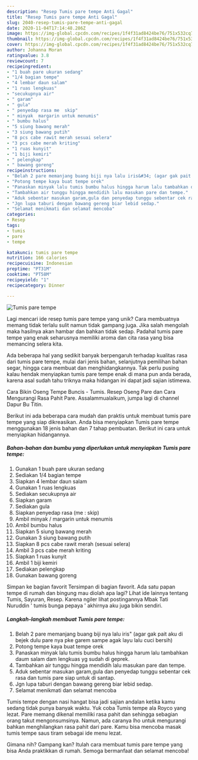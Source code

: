 ```yaml
---
description: "Resep Tumis pare tempe Anti Gagal"
title: "Resep Tumis pare tempe Anti Gagal"
slug: 2040-resep-tumis-pare-tempe-anti-gagal
date: 2020-11-04T17:14:48.286Z
image: https://img-global.cpcdn.com/recipes/1f4f31ad8424be76/751x532cq70/tumis-pare-tempe-foto-resep-utama.jpg
thumbnail: https://img-global.cpcdn.com/recipes/1f4f31ad8424be76/751x532cq70/tumis-pare-tempe-foto-resep-utama.jpg
cover: https://img-global.cpcdn.com/recipes/1f4f31ad8424be76/751x532cq70/tumis-pare-tempe-foto-resep-utama.jpg
author: Johanna Moran
ratingvalue: 3.8
reviewcount: 7
recipeingredient:
- "1 buah pare ukuran sedang"
- "1/4 bagian tempe"
- "4 lembar daun salam"
- "1 ruas lengkuas"
- "secukupnya air"
- " garam"
- " gula"
- " penyedap rasa me  skip"
- " minyak  margarin untuk menumis"
- " bumbu halus"
- "5 siung bawang merah"
- "3 siung bawang putih"
- "8 pcs cabe rawit merah sesuai selera"
- "3 pcs cabe merah kriting"
- "1 ruas kunyit"
- "1 biji kemiri"
- " pelengkap"
- " bawang goreng"
recipeinstructions:
- "Belah 2 pare memanjang buang biji nya lalu iris&#34; (agar gak pait aku di bejek dulu pare nya pke garem sampe agak layu lalu cuci bersih)"
- "Potong tempe kaya buat tempe orek"
- "Panaskan minyak lalu tumis bumbu halus hingga harum lalu tambahkan daum salam dam lengkuas yg sudah di geprek."
- "Tambahkan air tunggu hingga mendidih lalu masukan pare dan tempe."
- "Aduk sebentar masukan garam,gula dan penyedap tunggu sebentar cek rasa dan tumis pare siap untuk di santap."
- "Jgn lupa taburi dengan bawang gereng biar lebid sedap."
- "Selamat menikmati dan selamat mencoba"
categories:
- Resep
tags:
- tumis
- pare
- tempe

katakunci: tumis pare tempe 
nutrition: 166 calories
recipecuisine: Indonesian
preptime: "PT31M"
cooktime: "PT58M"
recipeyield: "1"
recipecategory: Dinner

---
```



![Tumis pare tempe](https://img-global.cpcdn.com/recipes/1f4f31ad8424be76/751x532cq70/tumis-pare-tempe-foto-resep-utama.jpg)

Lagi mencari ide resep tumis pare tempe yang unik? Cara membuatnya memang tidak terlalu sulit namun tidak gampang juga. Jika salah mengolah maka hasilnya akan hambar dan bahkan tidak sedap. Padahal tumis pare tempe yang enak seharusnya memiliki aroma dan cita rasa yang bisa memancing selera kita.

Ada beberapa hal yang sedikit banyak berpengaruh terhadap kualitas rasa dari tumis pare tempe, mulai dari jenis bahan, selanjutnya pemilihan bahan segar, hingga cara membuat dan menghidangkannya. Tak perlu pusing kalau hendak menyiapkan tumis pare tempe enak di mana pun anda berada, karena asal sudah tahu triknya maka hidangan ini dapat jadi sajian istimewa.

Cara Bikin Oseng Tempe Buncis - Tumis. Resep Oseng Pare dan Cara Mengurangi Rasa Pahit Pare. Assalammualaikum, jumpa lagi di channel Dapur Bu Titin.


Berikut ini ada beberapa cara mudah dan praktis untuk membuat tumis pare tempe yang siap dikreasikan. Anda bisa menyiapkan Tumis pare tempe menggunakan 18 jenis bahan dan 7 tahap pembuatan. Berikut ini cara untuk menyiapkan hidangannya.

<!--inarticleads1-->

##### Bahan-bahan dan bumbu yang diperlukan untuk menyiapkan Tumis pare tempe:

1. Gunakan 1 buah pare ukuran sedang
1. Sediakan 1/4 bagian tempe
1. Siapkan 4 lembar daun salam
1. Gunakan 1 ruas lengkuas
1. Sediakan secukupnya air
1. Siapkan  garam
1. Sediakan  gula
1. Siapkan  penyedap rasa (me : skip)
1. Ambil  minyak / margarin untuk menumis
1. Ambil  bumbu halus
1. Siapkan 5 siung bawang merah
1. Gunakan 3 siung bawang putih
1. Siapkan 8 pcs cabe rawit merah (sesuai selera)
1. Ambil 3 pcs cabe merah kriting
1. Siapkan 1 ruas kunyit
1. Ambil 1 biji kemiri
1. Sediakan  pelengkap
1. Gunakan  bawang goreng


Simpan ke bagian favorit Tersimpan di bagian favorit. Ada satu papan tempe di rumah dan bingung mau diolah apa lagi? Lihat ide lainnya tentang Tumis, Sayuran, Resep. Karena ngiler lihat postingannya Mbak Tati Nuruddin &#39; tumis bunga pepaya &#39; akhirnya aku juga bikin sendiri. 

<!--inarticleads2-->

##### Langkah-langkah membuat Tumis pare tempe:

1. Belah 2 pare memanjang buang biji nya lalu iris&#34; (agar gak pait aku di bejek dulu pare nya pke garem sampe agak layu lalu cuci bersih)
1. Potong tempe kaya buat tempe orek
1. Panaskan minyak lalu tumis bumbu halus hingga harum lalu tambahkan daum salam dam lengkuas yg sudah di geprek.
1. Tambahkan air tunggu hingga mendidih lalu masukan pare dan tempe.
1. Aduk sebentar masukan garam,gula dan penyedap tunggu sebentar cek rasa dan tumis pare siap untuk di santap.
1. Jgn lupa taburi dengan bawang gereng biar lebid sedap.
1. Selamat menikmati dan selamat mencoba


Tumis tempe dengan nasi hangat bisa jadi sajian andalan ketika kamu sedang tidak punya banyak waktu. Yuk coba Tumis tempe ala Royco yang lezat. Pare memang dikenal memiliki rasa pahit dan sehingga sebagian orang takut mengonsumsinya. Namun, ada caranya lho untuk mengurangi bahkan menghilangkan rasa pahit dari pare. Kamu bisa mencoba masak tumis tempe saus tiram sebagai ide menu lezat. 

Gimana nih? Gampang kan? Itulah cara membuat tumis pare tempe yang bisa Anda praktikkan di rumah. Semoga bermanfaat dan selamat mencoba!
